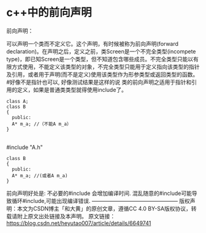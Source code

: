 # c++中的前向声明

前向声明：

可以声明一个类而不定义它。这个声明，有时候被称为前向声明(forward declaration)。在声明之后，定义之前，类Screen是一个不完全类型(incompete type)，即已知Screen是一个类型，但不知道包含哪些成员。不完全类型只能以有限方式使用，不能定义该类型的对象，不完全类型只能用于定义指向该类型的指针及引用，或者用于声明(而不是定义)使用该类型作为形参类型或返回类型的函数。 #好像不是指针也可以, 好像测试结果是这样的说
类的前向声明之适用于指针和引用的定义，如果是普通类类型就得使用include了。

    class A;
    class B
    {
      public:
      A* m_a; //（不能A m_a）
    }


​     
    #include "A.h"
     
    class B
    {
      public:
      A* m_a; //(或者A m_a)
    }

前向声明好处是:
不必要的#include   会增加编译时间.
混乱随意的#include可能导致循环#include,可能出现编译错误. 
————————————————
版权声明：本文为CSDN博主「和大黄」的原创文章，遵循CC 4.0 BY-SA版权协议，转载请附上原文出处链接及本声明。
原文链接：https://blog.csdn.net/heyutao007/article/details/6649741